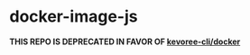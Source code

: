 docker-image-js
===============

**THIS REPO IS DEPRECATED IN FAVOR OF [kevoree-cli/docker](https://github.com/kevoree/kevoree-js-cli/tree/master/docker)**
